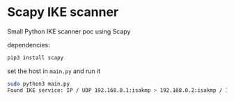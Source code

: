 # Scapy IKE scanner

Small Python IKE scanner poc using Scapy

dependencies:

```sh
pip3 install scapy
```

set the host in `main.py` and run it

```sh
sudo python3 main.py
Found IKE service: IP / UDP 192.168.0.1:isakmp > 192.168.0.2:isakmp / ISAKMP / ISAKMP_payload
```
